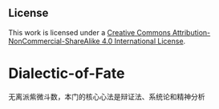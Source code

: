 ## License  
This work is licensed under a [Creative Commons Attribution-NonCommercial-ShareAlike 4.0 International License](http://creativecommons.org/licenses/by-nc-sa/4.0/).  
# Dialectic-of-Fate
无离派紫微斗数，本门的核心心法是辩证法、系统论和精神分析

